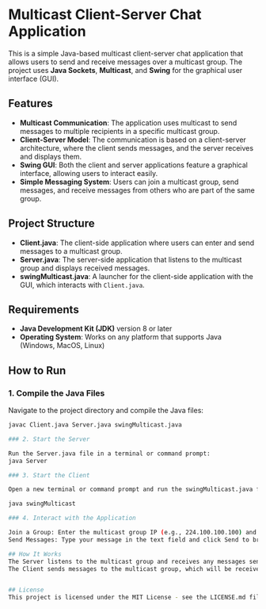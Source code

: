 # Multicast Client-Server Chat Application

This is a simple Java-based multicast client-server chat application that allows users to send and receive messages over a multicast group. The project uses **Java Sockets**, **Multicast**, and **Swing** for the graphical user interface (GUI).

## Features

- **Multicast Communication**: The application uses multicast to send messages to multiple recipients in a specific multicast group.
- **Client-Server Model**: The communication is based on a client-server architecture, where the client sends messages, and the server receives and displays them.
- **Swing GUI**: Both the client and server applications feature a graphical interface, allowing users to interact easily.
- **Simple Messaging System**: Users can join a multicast group, send messages, and receive messages from others who are part of the same group.

## Project Structure

- **Client.java**: The client-side application where users can enter and send messages to a multicast group.
- **Server.java**: The server-side application that listens to the multicast group and displays received messages.
- **swingMulticast.java**: A launcher for the client-side application with the GUI, which interacts with `Client.java`.

## Requirements

- **Java Development Kit (JDK)** version 8 or later
- **Operating System**: Works on any platform that supports Java (Windows, MacOS, Linux)

## How to Run

### 1. Compile the Java Files

Navigate to the project directory and compile the Java files:

```bash
javac Client.java Server.java swingMulticast.java

### 2. Start the Server

Run the Server.java file in a terminal or command prompt:
java Server

### 3. Start the Client

Open a new terminal or command prompt and run the swingMulticast.java file:

java swingMulticast

### 4. Interact with the Application

Join a Group: Enter the multicast group IP (e.g., 224.100.100.100) and click Join to start receiving messages from others in the group.
Send Messages: Type your message in the text field and click Send to broadcast it to the group.

## How It Works
The Server listens to the multicast group and receives any messages sent by clients. It will display the received messages in the GUI.
The Client sends messages to the multicast group, which will be received by all clients that have joined the group.


## License
This project is licensed under the MIT License - see the LICENSE.md file for details.
